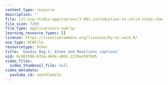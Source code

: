 ```yaml
---
content_type: resource
description: ''
file: /ol-ocw-studio-app/courses/3-091-introduction-to-solid-state-chemistry-fall-2018/vewtUlemzto_captions.webvtt
file_size: 7269
file_type: application/x-subrip
learning_resource_types: []
license: https://creativecommons.org/licenses/by-nc-sa/4.0/
ocw_type: OCWFile
resourcetype: Other
title: 'Goodie Bag 1: Atoms and Reactions captions'
uid: 0c883396-67da-46d4-a981-2229ee59fb05
video_files:
  video_thumbnail_file: null
video_metadata:
  youtube_id: vewtUlemzto
---
```

